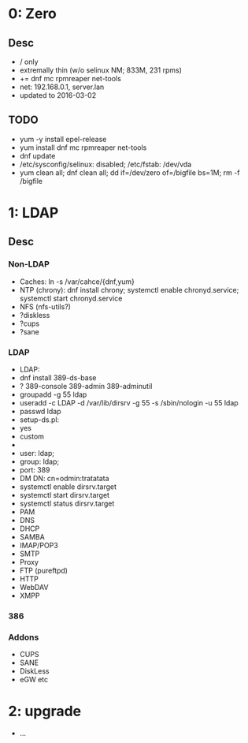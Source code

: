 # 0: Zero
## Desc
* / only
* extremally thin (w/o selinux NM; 833M, 231 rpms)
* += dnf mc rpmreaper net-tools
* net: 192.168.0.1, server.lan
* updated to 2016-03-02
## TODO
* yum -y install epel-release
* yum install dnf mc rpmreaper net-tools
* dnf update
* /etc/sysconfig/selinux: disabled; /etc/fstab: /dev/vda
* yum clean all; dnf clean all; dd if=/dev/zero of=/bigfile bs=1M; rm -f /bigfile

# 1: LDAP
## Desc
### Non-LDAP
* Caches: ln -s /var/cahce/{dnf,yum}
* NTP (chrony): dnf install chrony; systemctl enable chronyd.service; systemctl start chronyd.service
* NFS (nfs-utils?)
* ?diskless
* ?cups
* ?sane

### LDAP
* LDAP:
 * dnf install 389-ds-base
 * ? 389-console 389-admin 389-adminutil
 * groupadd -g 55 ldap
 * useradd -c LDAP -d /var/lib/dirsrv -g 55 -s /sbin/nologin -u 55 ldap
 * passwd ldap
 * setup-ds.pl:
  * yes
  * custom
  * <enter>
  * user: ldap;
  * group: ldap;
  * port: 389
  * DM DN: cn=odmin:tratatata
 * systemctl enable dirsrv.target
 * systemctl start dirsrv.target
 * systemctl status dirsrv.target
* PAM
* DNS
* DHCP
* SAMBA
* IMAP/POP3
* SMTP
* Proxy
* FTP (pureftpd)
* HTTP
* WebDAV
* XMPP
### 386
	
### Addons
* CUPS
* SANE
* DiskLess
* eGW etc

# 2: upgrade
* ...
